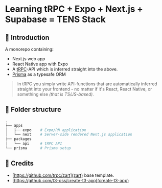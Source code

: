# Learning tRPC + Expo + Next.js + Supabase = TENS Stack

## 🚀 Introduction

A monorepo containing:

- Next.js web app
- React Native app with Expo
- A [tRPC](https://trpc.io)-API which is inferred straight into the above.
- [Prisma](http://prisma.io/) as a typesafe ORM

> In tRPC you simply write API-functions that are automatically inferred straight into your frontend - no matter if it's React, React Native, or something else _(that is TS/JS-based)_.

## 📁 Folder structure

```graphql
.
├── apps
│   ├── expo    # Expo/RN application
│   └── next    # Server-side rendered Next.js application
├── packages
│   └── api     # tRPC API 
└── prisma      # Prisma setup
```

## 🔗 Credits

- [https://github.com/trpc/zart](zart) base template.
- [https://github.com/t3-oss/create-t3-app](create-t3-app)
